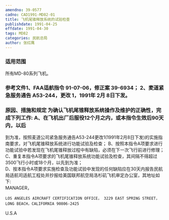 ```yaml
---
amendno: 39-0577  
cadno: CAD1991-MD82-01  
title: 飞机尾锥释放系统的试验检查  
publishdate: 1991-04-25  
effdate: 1991-04-30  
tags: MD82  
categories: 民航总局  
author: 张红鹰  
---
```

  
### 适用范围  
所有MD-80系列飞机。  
  
<!--more-->  
### 参考文件1、FAA适航指令 91-07-06，修正案 39-6934； 2、麦道紧急服务通告 A53-244，更改 1，1991年 2月 8日下发。  
  
### 原因、措施和规定     为确认飞机尾锥释放系统操作及维护的正确性，完成下列工作:     A、在飞机出厂后服役12个月之内，或本指令生效后90天内，以后  
到为准，按照麦道公司紧急服务通告A53-244更改1(1991年2月8日下发)的实施指南要求，对飞机尾锥释放系统进行功能试验及检查；     B、按照本指令A项要求进行功能试验中若发现在飞机尾锥释放过程中有缺陷，必须在下一次飞行前进行修理；     C、重复本指令A项要求的飞机尾锥释放系统功能试验及检查，其间隔不得超过3500飞行小时或18个月，以先到为准；  
    D、按本指令A项要求实施检查及功能试验中发现的任何缺陷应在30天内报告民航局适航司适航工程处并抄报给美国联邦航空局洛杉矶飞机审定办公室，其地址如下:  
MANAGER，  
  
    LOS ANGELES AIRCRAFT CERTIFICATION OFFICE， 3229 EAST SPRING STREET，     LONG BEACH，CALIFORNIA 90806-2425  
U.S.A  
